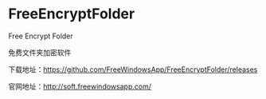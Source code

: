 # FreeEncryptFolder
Free Encrypt Folder

免费文件夹加密软件



下载地址：https://github.com/FreeWindowsApp/FreeEncryptFolder/releases

官网地址：http://soft.freewindowsapp.com/


